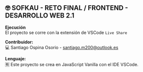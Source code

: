 ## :nerd_face: SOFKAU - RETO FINAL / FRONTEND - DESARROLLO WEB 2.1


**Ejecución**    
El proyecto se corre con la extensión de VSCode `Live Share` 

**Contribuidor:**  
:computer: Santiago Ospina Osorio - santiago.m200@outlook.es

**Lenguaje:**  
:u6709: Este proyecto se crea en JavaScript Vanilla con el IDE VSCode.
